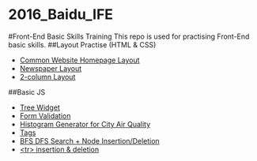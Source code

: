 # 2016_Baidu_IFE
#Front-End Basic Skills Training
  This repo is used for practising Front-End basic skills.
##Layout Practise (HTML & CSS)
 - [Common Website Homepage Layout](https://robbyvan.github.io/Common-Website-Layout/task7.html)
 - [Newspaper Layout](https://robbyvan.github.io/Newspaper-Layout/task6.html)
 - [2-column Layout](https://robbyvan.github.io/2-Column-Layout/task1_2.html)

##Basic JS
 - [Tree Widget](https://github.com/robbyvan/Tree-Widget)
 - [Form Validation](https://robbyvan.github.io/2016_Baidu_IFE/stage2/task15/)
 - [Histogram Generator for City Air Quality](https://robbyvan.github.io/2016_Baidu_IFE/stage2/task5/)
 - [Tags](https://robbyvan.github.io/2016_Baidu_IFE/stage2/task9/)
 - [BFS DFS Search + Node Insertion/Deletion](https://robbyvan.github.io/2016_Baidu_IFE/stage2/task12/index.html)
 - [\<tr\> insertion & deletion](https://robbyvan.github.io/2016_Baidu_IFE/stage2/task4/)

